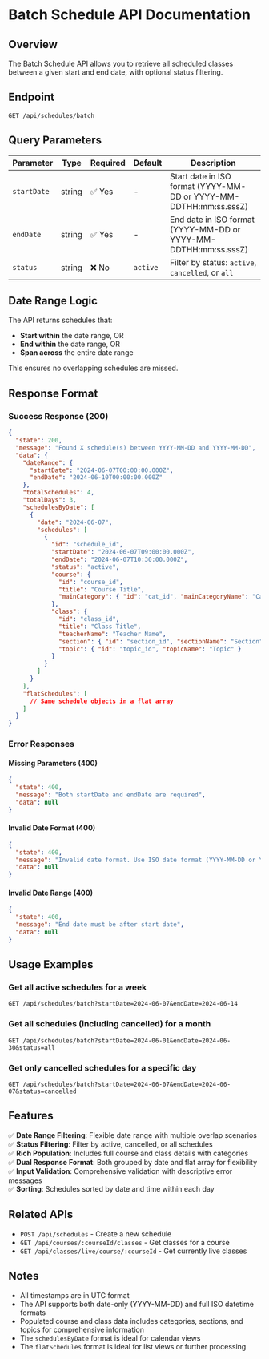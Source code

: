 # Batch Schedule API Documentation

## Overview
The Batch Schedule API allows you to retrieve all scheduled classes between a given start and end date, with optional status filtering.

## Endpoint
```
GET /api/schedules/batch
```

## Query Parameters

| Parameter | Type | Required | Default | Description |
|-----------|------|----------|---------|-------------|
| `startDate` | string | ✅ Yes | - | Start date in ISO format (YYYY-MM-DD or YYYY-MM-DDTHH:mm:ss.sssZ) |
| `endDate` | string | ✅ Yes | - | End date in ISO format (YYYY-MM-DD or YYYY-MM-DDTHH:mm:ss.sssZ) |
| `status` | string | ❌ No | `active` | Filter by status: `active`, `cancelled`, or `all` |

## Date Range Logic
The API returns schedules that:
- **Start within** the date range, OR
- **End within** the date range, OR  
- **Span across** the entire date range

This ensures no overlapping schedules are missed.

## Response Format

### Success Response (200)
```json
{
  "state": 200,
  "message": "Found X schedule(s) between YYYY-MM-DD and YYYY-MM-DD",
  "data": {
    "dateRange": {
      "startDate": "2024-06-07T00:00:00.000Z",
      "endDate": "2024-06-10T00:00:00.000Z"
    },
    "totalSchedules": 4,
    "totalDays": 3,
    "schedulesByDate": [
      {
        "date": "2024-06-07",
        "schedules": [
          {
            "id": "schedule_id",
            "startDate": "2024-06-07T09:00:00.000Z",
            "endDate": "2024-06-07T10:30:00.000Z",
            "status": "active",
            "course": {
              "id": "course_id",
              "title": "Course Title",
              "mainCategory": { "id": "cat_id", "mainCategoryName": "Category" }
            },
            "class": {
              "id": "class_id",
              "title": "Class Title",
              "teacherName": "Teacher Name",
              "section": { "id": "section_id", "sectionName": "Section" },
              "topic": { "id": "topic_id", "topicName": "Topic" }
            }
          }
        ]
      }
    ],
    "flatSchedules": [
      // Same schedule objects in a flat array
    ]
  }
}
```

### Error Responses

#### Missing Parameters (400)
```json
{
  "state": 400,
  "message": "Both startDate and endDate are required",
  "data": null
}
```

#### Invalid Date Format (400)
```json
{
  "state": 400,
  "message": "Invalid date format. Use ISO date format (YYYY-MM-DD or YYYY-MM-DDTHH:mm:ss.sssZ)",
  "data": null
}
```

#### Invalid Date Range (400)
```json
{
  "state": 400,
  "message": "End date must be after start date",
  "data": null
}
```

## Usage Examples

### Get all active schedules for a week
```
GET /api/schedules/batch?startDate=2024-06-07&endDate=2024-06-14
```

### Get all schedules (including cancelled) for a month
```
GET /api/schedules/batch?startDate=2024-06-01&endDate=2024-06-30&status=all
```

### Get only cancelled schedules for a specific day
```
GET /api/schedules/batch?startDate=2024-06-07&endDate=2024-06-07&status=cancelled
```

## Features

✅ **Date Range Filtering**: Flexible date range with multiple overlap scenarios  
✅ **Status Filtering**: Filter by active, cancelled, or all schedules  
✅ **Rich Population**: Includes full course and class details with categories  
✅ **Dual Response Format**: Both grouped by date and flat array for flexibility  
✅ **Input Validation**: Comprehensive validation with descriptive error messages  
✅ **Sorting**: Schedules sorted by date and time within each day  

## Related APIs

- `POST /api/schedules` - Create a new schedule
- `GET /api/courses/:courseId/classes` - Get classes for a course
- `GET /api/classes/live/course/:courseId` - Get currently live classes

## Notes

- All timestamps are in UTC format
- The API supports both date-only (YYYY-MM-DD) and full ISO datetime formats
- Populated course and class data includes categories, sections, and topics for comprehensive information
- The `schedulesByDate` format is ideal for calendar views
- The `flatSchedules` format is ideal for list views or further processing
